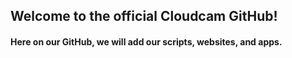 ## Welcome to the official Cloudcam GitHub!

#### Here on our GitHub, we will add our scripts, websites, and apps.